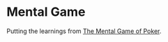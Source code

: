 # Mental Game

Putting the learnings from [The Mental Game of Poker](https://www.panrolling.com/books/cb/cb16.html).
